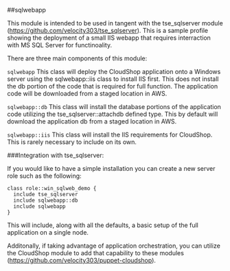 ##sqlwebapp

This module is intended to be used in tangent with the tse_sqlserver module (https://github.com/velocity303/tse_sqlserver). This is a sample profile showing the deployment of a small IIS webapp that requires interraction with MS SQL Server for functinoality.

There are three main components of this module:

`sqlwebapp`
This class will deploy the CloudShop application onto a Windows server using the sqlwebapp::iis class to install IIS first. This does not install the db portion of the code that is required for full function. The application code will be downloaded from a staged location in AWS.

`sqlwebapp::db` This class will install the database portions of the application code utilizing the tse_sqlserver::attachdb defined type. This by default will download the application db from a staged location in AWS.

`sqlwebapp::iis` This class will install the IIS requirements for CloudShop. This is rarely necessary to include on its own.

###Integration with tse_sqlserver:

If you would like to have a simple installation you can create a new server role such as the following:

```puppet
class role::win_sqlweb_demo {
  include tse_sqlserver
  include sqlwebapp::db
  include sqlwebapp
}
```

This will include, along with all the defaults, a basic setup of the full application on a single node.

Additonally, if taking advantage of application orchestration, you can utilize the CloudShop module to add that capability to these modules (https://github.com/velocity303/puppet-cloudshop).
